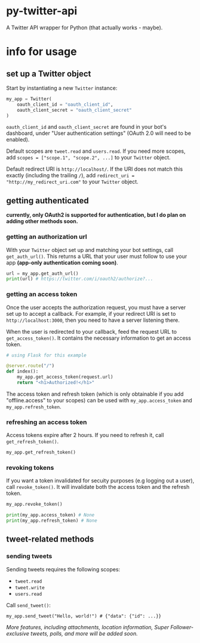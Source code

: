 # py-twitter-api

A Twitter API wrapper for Python (that actually works - maybe).

# info for usage

## set up a Twitter object

Start by instantiating a new `Twitter` instance:

```py
my_app = Twitter(
    oauth_client_id = "oauth_client_id",
    oauth_client_secret = "oauth_client_secret"
)
```

`oauth_client_id` and `oauth_client_secret` are found in your bot's dashboard, under "User authentication settings" (OAuth 2.0 will need to be enabled).

Default scopes are `tweet.read` and `users.read`. If you need more scopes, add `scopes = ["scope.1", "scope.2", ...]` to your `Twitter` object.

Default redirect URI is `http://localhost/`. If the URI does not match this exactly (including the trailing `/`), add `redirect_uri = "http://my_redirect_uri.com"` to your `Twitter` object.

## getting authenticated

**currently, only OAuth2 is supported for authentication, but I do plan on adding other methods soon.**

### getting an authorization url
With your `Twitter` object set up and matching your bot settings, call `get_auth_url()`. This returns a URL that your user must follow to use your app **(app-only authentication coming soon)**.

```py
url = my_app.get_auth_url()
print(url) # https://twitter.com/i/oauth2/authorize?...
```

### getting an access token
Once the user accepts the authorization request, you must have a server set up to accept a callback. For example, if your redirect URI is set to `http://localhost:3000`, then you need to have a server listening there.

When the user is redirected to your callback, feed the request URL to `get_access_token()`. It contains the necessary information to get an access token.

```py
# using Flask for this example

@server.route("/")
def index():
    my_app.get_access_token(request.url)
    return "<h1>Authorized!</h1>"
```

The access token and refresh token (which is only obtainable if you add "offline.access" to your scopes) can be used with `my_app.access_token` and `my_app.refresh_token`.

### refreshing an access token
Access tokens expire after 2 hours. If you need to refresh it, call `get_refresh_token()`.

```py
my_app.get_refresh_token()
```

### revoking tokens

If you want a token invalidated for secuity purposes (e.g logging out a user), call `revoke_token()`. It will invalidate both the access token and the refresh token.

```py
my_app.revoke_token()

print(my_app.access_token) # None
print(my_app.refresh_token) # None
```

## tweet-related methods

### sending tweets

Sending tweets requires the following scopes:

* `tweet.read`
* `tweet.write`
* `users.read`

Call `send_tweet()`:

```
my_app.send_tweet("Hello, world!") # {"data": {"id": ...}}
```

*More features, including attachments, location information, Super Follower-exclusive tweets, polls, and more will be added soon.*